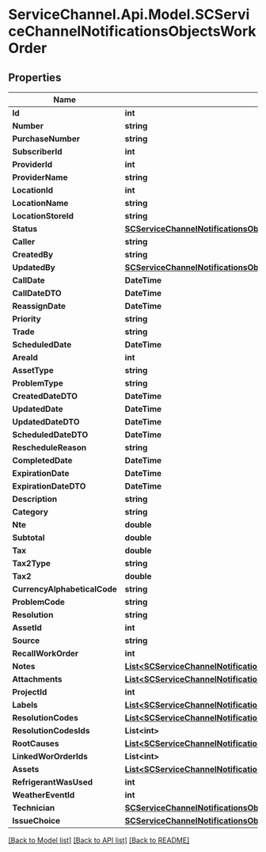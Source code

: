 # ServiceChannel.Api.Model.SCServiceChannelNotificationsObjectsWorkOrder

## Properties

Name | Type | Description | Notes
------------ | ------------- | ------------- | -------------
**Id** | **int** |  | [optional] 
**Number** | **string** |  | [optional] 
**PurchaseNumber** | **string** |  | [optional] 
**SubscriberId** | **int** |  | [optional] 
**ProviderId** | **int** |  | [optional] 
**ProviderName** | **string** |  | [optional] 
**LocationId** | **int** |  | [optional] 
**LocationName** | **string** |  | [optional] 
**LocationStoreId** | **string** |  | [optional] 
**Status** | [**SCServiceChannelNotificationsObjectsWorkorderStatusDescriptor**](SCServiceChannelNotificationsObjectsWorkorderStatusDescriptor.md) |  | [optional] 
**Caller** | **string** |  | [optional] 
**CreatedBy** | **string** |  | [optional] 
**UpdatedBy** | [**SCServiceChannelNotificationsObjectsUser**](SCServiceChannelNotificationsObjectsUser.md) |  | [optional] 
**CallDate** | **DateTime** |  | [optional] 
**CallDateDTO** | **DateTime** |  | [optional] 
**ReassignDate** | **DateTime** |  | [optional] 
**Priority** | **string** |  | [optional] 
**Trade** | **string** |  | [optional] 
**ScheduledDate** | **DateTime** |  | [optional] 
**AreaId** | **int** |  | [optional] 
**AssetType** | **string** |  | [optional] 
**ProblemType** | **string** |  | [optional] 
**CreatedDateDTO** | **DateTime** |  | [optional] 
**UpdatedDate** | **DateTime** |  | [optional] 
**UpdatedDateDTO** | **DateTime** |  | [optional] 
**ScheduledDateDTO** | **DateTime** |  | [optional] 
**RescheduleReason** | **string** |  | [optional] 
**CompletedDate** | **DateTime** |  | [optional] 
**ExpirationDate** | **DateTime** |  | [optional] 
**ExpirationDateDTO** | **DateTime** |  | [optional] 
**Description** | **string** |  | [optional] 
**Category** | **string** |  | [optional] 
**Nte** | **double** |  | [optional] 
**Subtotal** | **double** |  | [optional] 
**Tax** | **double** |  | [optional] 
**Tax2Type** | **string** |  | [optional] 
**Tax2** | **double** |  | [optional] 
**CurrencyAlphabeticalCode** | **string** |  | [optional] 
**ProblemCode** | **string** |  | [optional] 
**Resolution** | **string** |  | [optional] 
**AssetId** | **int** |  | [optional] 
**Source** | **string** |  | [optional] 
**RecallWorkOrder** | **int** |  | [optional] 
**Notes** | [**List&lt;SCServiceChannelNotificationsObjectsNote&gt;**](SCServiceChannelNotificationsObjectsNote.md) |  | [optional] 
**Attachments** | [**List&lt;SCServiceChannelNotificationsObjectsAttachment&gt;**](SCServiceChannelNotificationsObjectsAttachment.md) |  | [optional] 
**ProjectId** | **int** |  | [optional] 
**Labels** | [**List&lt;SCServiceChannelNotificationsObjectsLabel&gt;**](SCServiceChannelNotificationsObjectsLabel.md) |  | [optional] 
**ResolutionCodes** | [**List&lt;SCServiceChannelNotificationsObjectsResolutionCodesAndRootCause&gt;**](SCServiceChannelNotificationsObjectsResolutionCodesAndRootCause.md) |  | [optional] 
**ResolutionCodesIds** | **List&lt;int&gt;** |  | [optional] 
**RootCauses** | [**List&lt;SCServiceChannelNotificationsObjectsResolutionCodesAndRootCause&gt;**](SCServiceChannelNotificationsObjectsResolutionCodesAndRootCause.md) |  | [optional] 
**LinkedWorOrderIds** | **List&lt;int&gt;** |  | [optional] 
**Assets** | [**List&lt;SCServiceChannelNotificationsObjectsAsset&gt;**](SCServiceChannelNotificationsObjectsAsset.md) |  | [optional] 
**RefrigerantWasUsed** | **int** |  | [optional] 
**WeatherEventId** | **int** |  | [optional] 
**Technician** | [**SCServiceChannelNotificationsObjectsTechnician**](SCServiceChannelNotificationsObjectsTechnician.md) |  | [optional] 
**IssueChoice** | [**SCServiceChannelNotificationsObjectsIssueChoice**](SCServiceChannelNotificationsObjectsIssueChoice.md) |  | [optional] 

[[Back to Model list]](../README.md#documentation-for-models) [[Back to API list]](../README.md#documentation-for-api-endpoints) [[Back to README]](../README.md)


